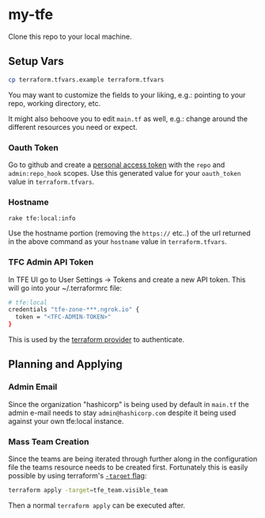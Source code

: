# my-tfe

Clone this repo to your local machine.

## Setup Vars
```sh
cp terraform.tfvars.example terraform.tfvars
```

You may want to customize the fields to your liking, e.g.:
pointing to your repo, working directory, etc.

It might also behoove you to edit `main.tf` as well, e.g.:
change around the different resources you need or expect.

### Oauth Token
Go to github and create a [personal access token](https://github.com/settings/tokens/new)
with the `repo` and `admin:repo_hook` scopes. Use this generated value for your
`oauth_token` value in `terraform.tfvars`.

### Hostname
```
rake tfe:local:info
```
Use the hostname portion (removing the `https://` etc..) of the url returned in the above command as your
`hostname` value in `terraform.tfvars`.

### TFC Admin API Token
In TFE UI go to User Settings -> Tokens and create a new API token.
This will go into your ~/.terraformrc file:

```sh
# tfe:local
credentials "tfe-zone-***.ngrok.io" {
  token = "<TFC-ADMIN-TOKEN>"
}
```

This is used by the [terraform provider][terraform-provider] to authenticate.

## Planning and Applying

### Admin Email

Since the organization "hashicorp" is being used by default in `main.tf` the admin e-mail needs to stay `admin@hashicorp.com` despite it being used against your own tfe:local instance.

### Mass Team Creation

Since the teams are being iterated through further along in the configuration file the teams resource needs to be created first.
Fortunately this is easily possible by using terraform's [`-target` flag][target-flag]:

```sh
terraform apply -target=tfe_team.visible_team
```

Then a normal `terraform apply` can be executed after.


<!-- Reflinks -->
[target-flag]:https://www.terraform.io/docs/commands/plan.html#resource-targeting
[terraform-provider]:https://github.com/hashicorp/terraform-provider-tfe
